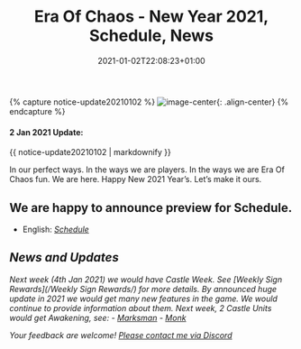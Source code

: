 ﻿---
title: "Era Of Chaos - New Year 2021, Schedule, News"
date: 2021-01-02T22:08:23+01:00
classes: wide
toc: false
categories:
  - blog
tags:
  - 2021NewYear
---

{% capture notice-update20210102 %}
![image-center](https://eraofchaos.github.io/assets/images/xmass2021.jpg){: .align-center}
{% endcapture %}

<div class="notice--danger">
  <h4 class="no_toc">2 Jan 2021 Update:</h4>
  {{ notice-update20210102 | markdownify }}
</div>

In our perfect ways. In the ways we are players. In the ways we are Era Of Chaos fun. We are here. Happy New 2021 Year’s. Let’s make it ours.

## We are happy to announce preview for Schedule. 
 - English:  <i class="fas fa-calendar-alt"/>  [Schedule](https://eraofchaos.github.io/Schedule/)

## News and Updates
 Next week (4th Jan 2021) we would have Castle Week. See <i class="fas fa-business-time"/>  [Weekly Sign Rewards](/Weekly Sign Rewards/) for more details.
 By announced huge update in 2021 we would get many new features in the game. We would continue to provide information about them.
 Next week, 2 Castle Units would get Awakening, see:
    - [Marksman](https://eraofchaos.github.io/units/Marksman/)
    - [Monk](https://eraofchaos.github.io/units/Monk/)

Your feedback are welcome!
[Please contact me via Discord](https://discordapp.com/users/351705203038224385/)